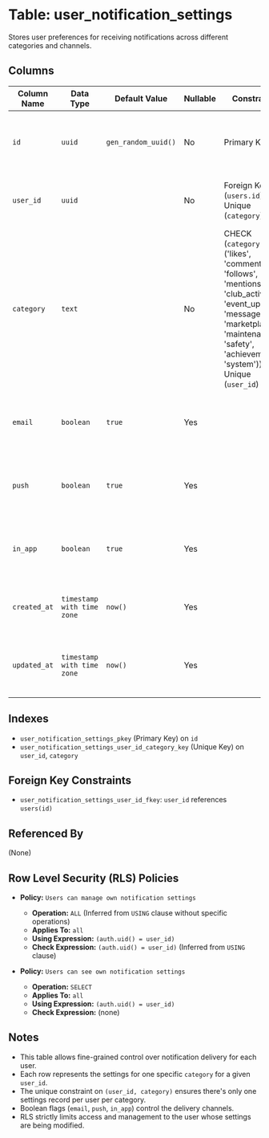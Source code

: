 # Table: user_notification_settings

Stores user preferences for receiving notifications across different categories and channels.

## Columns

| Column Name  | Data Type                | Default Value         | Nullable | Constraints                                                                                                                                                                                          | Description                                                                 |
|--------------|--------------------------|-----------------------|----------|------------------------------------------------------------------------------------------------------------------------------------------------------------------------------------------------------|-----------------------------------------------------------------------------|
| `id`         | `uuid`                   | `gen_random_uuid()`   | No       | Primary Key                                                                                                                                                                                          | Unique identifier for the notification setting record.                      |
| `user_id`    | `uuid`                   |                       | No       | Foreign Key (`users.id`), Unique (`category`)                                                                                                                                                        | References the user these settings belong to.                               |
| `category`   | `text`                   |                       | No       | CHECK (`category` IN ('likes', 'comments', 'follows', 'mentions', 'club_activity', 'event_updates', 'messages', 'marketplace', 'maintenance', 'safety', 'achievements', 'system')), Unique (`user_id`) | The category of notification (e.g., 'comments', 'messages').                |
| `email`      | `boolean`                | `true`                | Yes      |                                                                                                                                                                                                      | Preference for receiving notifications via email for this category.         |
| `push`       | `boolean`                | `true`                | Yes      |                                                                                                                                                                                                      | Preference for receiving push notifications for this category.              |
| `in_app`     | `boolean`                | `true`                | Yes      |                                                                                                                                                                                                      | Preference for receiving in-app notifications for this category.            |
| `created_at` | `timestamp with time zone` | `now()`               | Yes      |                                                                                                                                                                                                      | Timestamp when the setting record was created.                              |
| `updated_at` | `timestamp with time zone` | `now()`               | Yes      |                                                                                                                                                                                                      | Timestamp when the setting record was last updated.                         |

## Indexes

- `user_notification_settings_pkey` (Primary Key) on `id`
- `user_notification_settings_user_id_category_key` (Unique Key) on `user_id`, `category`

## Foreign Key Constraints

- `user_notification_settings_user_id_fkey`: `user_id` references `users(id)`

## Referenced By

(None)

## Row Level Security (RLS) Policies

- **Policy:** `Users can manage own notification settings`
  - **Operation:** `ALL` (Inferred from `USING` clause without specific operations)
  - **Applies To:** `all`
  - **Using Expression:** `(auth.uid() = user_id)`
  - **Check Expression:** `(auth.uid() = user_id)` (Inferred from `USING` clause)

- **Policy:** `Users can see own notification settings`
  - **Operation:** `SELECT`
  - **Applies To:** `all`
  - **Using Expression:** `(auth.uid() = user_id)`
  - **Check Expression:** (none)

## Notes

- This table allows fine-grained control over notification delivery for each user.
- Each row represents the settings for one specific `category` for a given `user_id`.
- The unique constraint on `(user_id, category)` ensures there's only one settings record per user per category.
- Boolean flags (`email`, `push`, `in_app`) control the delivery channels.
- RLS strictly limits access and management to the user whose settings are being modified.
